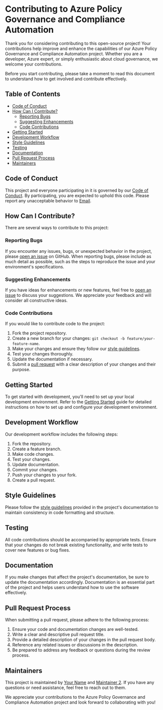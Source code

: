 # Contributing to Azure Policy Governance and Compliance Automation

Thank you for considering contributing to this open-source project! Your contributions help improve and enhance the capabilities of our Azure Policy Governance and Compliance Automation project. Whether you are a developer, Azure expert, or simply enthusiastic about cloud governance, we welcome your contributions.

Before you start contributing, please take a moment to read this document to understand how to get involved and contribute effectively.

## Table of Contents

- [Code of Conduct](#code-of-conduct)
- [How Can I Contribute?](#how-can-i-contribute)
  - [Reporting Bugs](#reporting-bugs)
  - [Suggesting Enhancements](#suggesting-enhancements)
  - [Code Contributions](#code-contributions)
- [Getting Started](#getting-started)
- [Development Workflow](#development-workflow)
- [Style Guidelines](#style-guidelines)
- [Testing](#testing)
- [Documentation](#documentation)
- [Pull Request Process](#pull-request-process)
- [Maintainers](#maintainers)

## Code of Conduct

This project and everyone participating in it is governed by our [Code of Conduct](CODE_OF_CONDUCT.md). By participating, you are expected to uphold this code. Please report any unacceptable behavior to [Email](mailto:dustin.jason.lee@gmail.com).

## How Can I Contribute?

There are several ways to contribute to this project:

### Reporting Bugs

If you encounter any issues, bugs, or unexpected behavior in the project, please [open an issue](https://github.com/AzureSphere7/Azure-Policy-Governance-Compliance-Automation/issues) on GitHub. When reporting bugs, please include as much detail as possible, such as the steps to reproduce the issue and your environment's specifications.

### Suggesting Enhancements

If you have ideas for enhancements or new features, feel free to [open an issue](https://github.com/AzureSphere7/Azure-Policy-Governance-Compliance-Automation/issues) to discuss your suggestions. We appreciate your feedback and will consider all constructive ideas.

### Code Contributions

If you would like to contribute code to the project:

1. Fork the project repository.
2. Create a new branch for your changes: `git checkout -b feature/your-feature-name`.
3. Make your changes and ensure they follow our [style guidelines](#style-guidelines).
4. Test your changes thoroughly.
5. Update the documentation if necessary.
6. Submit a [pull request](https://github.com/AzureSphere7/Azure-Policy-Governance-Compliance-Automation/pulls) with a clear description of your changes and their purpose.

## Getting Started

To get started with development, you'll need to set up your local development environment. Refer to the [Getting Started](./GETTING_STARTED.md) guide for detailed instructions on how to set up and configure your development environment.

## Development Workflow

Our development workflow includes the following steps:

1. Fork the repository.
2. Create a feature branch.
3. Make code changes.
4. Test your changes.
5. Update documentation.
6. Commit your changes.
7. Push your changes to your fork.
8. Create a pull request.

## Style Guidelines

Please follow the [style guidelines](./STYLE_GUIDELINES.md) provided in the project's documentation to maintain consistency in code formatting and structure.

## Testing

All code contributions should be accompanied by appropriate tests. Ensure that your changes do not break existing functionality, and write tests to cover new features or bug fixes.

## Documentation

If you make changes that affect the project's documentation, be sure to update the documentation accordingly. Documentation is an essential part of the project and helps users understand how to use the software effectively.

## Pull Request Process

When submitting a pull request, please adhere to the following process:

1. Ensure your code and documentation changes are well-tested.
2. Write a clear and descriptive pull request title.
3. Provide a detailed description of your changes in the pull request body.
4. Reference any related issues or discussions in the description.
5. Be prepared to address any feedback or questions during the review process.

## Maintainers

This project is maintained by [Your Name](https://github.com/AzureSphere7) and [Maintainer 2](). If you have any questions or need assistance, feel free to reach out to them.

We appreciate your contributions to the Azure Policy Governance and Compliance Automation project and look forward to collaborating with you!
